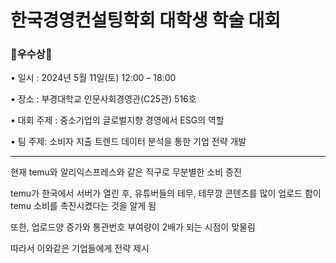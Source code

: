 # 한국경영컨설팅학회 대학생 학술 대회

### 🏅우수상🏅

• 일시 : 2024년 5월 11일(토) 12:00 – 18:00 

• 장소 : 부경대학교 인문사회경영관(C25관) 516호

• 대회 주제 : 중소기업의 글로벌지향 경영에서 ESG의 역할 

• 팀 주제: 소비자 지출 트렌드 데이터 분석을 통한 기업 전략 개발

----

현재 temu와 알리익스프레스와 같은 직구로 무분별한 소비 증진

temu가 한국에서 서버가 열린 후, 유튜버들의 테무, 테무깡 콘텐츠를 많이 업로드 함이 temu 소비를 촉진시켰다는 것을 알게 됨

또한, 업로드양 증가와 통관번호 부여량이 2배가 되는 시점이 맞물림

따라서 이와같은 기업들에게 전략 제시
